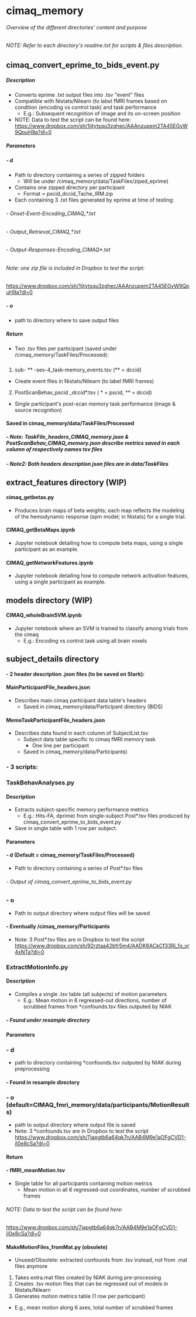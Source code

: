 # cimaq_memory

###### Overview of the different directories' content and purpose

###### NOTE: Refer to each directory's readme.txt for scripts & files description.

## cimaq_convert_eprime_to_bids_event.py
##### Description
- Converts eprime .txt output files into .tsv "event" files
- Compatible with Nistats/Nilearn (to label fMRI frames based on condition (encoding vs control task) and task performance
  - E.g.: Subsequent recognition of image and its on-screen position
 - NOTE: Data to test the script can be found here:
https://www.dropbox.com/sh/1ijtytsqu3zghec/AAAnzupem2TA45EGyW9QpuH9a?dl=0

##### Parameters
##### - d
- Path to directory containing a series of zipped folders
  - Will be under
  /cimaq_memory/data/TaskFiles/ziped_eprime)
- Contains one zipped directory per participant
  - Format = pscid_dccid_Tache_IRM.zip
- Each containing 3 .txt files generated by eprime at time of testing:
###### - Onset-Event-Encoding_CIMAQ_*.txt
###### - Output_Retrieval_CIMAQ_*.txt
###### - Output-Responses-Encoding_CIMAQ*.txt
###### Note: one zip file is included in Dropbox to test the script:
https://www.dropbox.com/sh/1ijtytsqu3zghec/AAAnzupem2TA45EGyW9QpuH9a?dl=0

##### - o
- path to directory where to save output files

##### Return
- Two .tsv files per participant (saved under /cimaq_memory/TaskFiles/Processed):
#####
1. sub- ** -ses-4_task-memory_events.tsv (** = dccid)
  - Create event files in Nistats/Nilearn (to label fMRI frames)
2. PostScanBehav_pscid *_dccid**.tsv ( * = pscid, ** = dccid)
  - Single participant's post-scan memory task performance (image & source recognition)

#### Saved in cimaq_memory/data/TaskFiles/Processed

##### - Note: TaskFile_headers_CIMAQ_memory.json & PostScanBehav_CIMAQ_memory.json describe metrics saved in each column of respectively names tsv files
##### - Note2: Both headers description json files are in data/TaskFiles

## extract_features directory (WIP)

#### cimaq_getbetas.py
- Produces brain maps of beta weights; each map reflects the modeling of the hemodynamic response (spm model; in Nistats) for a single trial.

#### CIMAQ_getBetaMaps.ipynb
- Jupyter notebook detailing how to compute beta maps, using a single participant as an example.

#### CIMAQ_getNetworkFeatures.ipynb
- Jupyter notebook detailing how to compute network activation features, using a single participant as example.

## models directory (WIP)

#### CIMAQ_wholeBrainSVM.ipynb
- Jupyter notebook where an SVM is trained to classify among trials from the cimaq
  - E.g.: Encoding vs control task using all brain voxels

## subject_details directory

#### - 2 header description .json files (to be saved on Stark):
#### MainParticipantFile_headers.json
- Describes main cimaq participant data table's headers
  - Saved in cimaq_memory/data/Participant directory (BIDS)

#### MemoTaskParticipantFile_headers.json
- Describes data found in each column of SubjectList.tsv
  - Subject data table specific to cimaq fMRI memory task
    - One line per participant
  - Saved in cimaq_memory/data/Participants)

### - 3 scripts:

### TaskBehavAnalyses.py
#### Description
- Extracts subject-specific memory performance metrics
  - E.g.: Hits-FA, dprime) from single-subject Post*.tsv files produced by cimaq_convert_eprime_to_bids_event.py
-  Save in single table with 1 row per subject.

#### Parameters
#### - d (Default = cimaq_memory/TaskFiles/Processed)
- Path to directory containing a series of Post*.tsv files
######  - Output of cimaq_convert_eprime_to_bids_event.py

### - o
  - Path to output directory where output files will be saved
####  - Eventually /cimaq_memory/Participants

  - Note: 3 Post*.tsv files are in Dropbox to test the script
  https://www.dropbox.com/sh/92rztaa42bfr5m4/AADK6ACkCf33Ri_1o_vr4xNTa?dl=0

### ExtractMotionInfo.py
#### Description
- Compiles a single .tsv table (all subjects) of motion parameters
  - E.g.: Mean motion in 6 regressed-out directions, number of scrubbed frames from *confounds.tsv files outputed by NIAK
#####  - Found under resample directory

#### Parameters
###   - d
  - path to directory containing *confounds.tsv outputed by NIAK during preprocessing
####  - Found in resample directory

### - o (default=CIMAQ_fmri_memory/data/participants/MotionResults)
- path to output directory where output file is saved
- Note: 3 *confounds.tsv are in Dropbox to test the script
https://www.dropbox.com/sh/7japgtb6a64qk7n/AAB4M9e1aOFgCVD1-iI0e8cSa?dl=0

#### Return
#### - fMRI_meanMotion.tsv
  - Single table for all participants containing motion metrics
    - Mean motion in all 6 regressed-out coordinates, number of scrubbed frames

###### NOTE: Data to test the script can be found here:
https://www.dropbox.com/sh/7japgtb6a64qk7n/AAB4M9e1aOFgCVD1-iI0e8cSa?dl=0

#### MakeMotionFiles_fromMat.py (obsolete)
 - Unused/Obsolete: extracted confounds from .tsv instead, not from .mat files anymore

1. Takes extra.mat files created by NIAK during pre-processing
2. Creates .tsv motion files that can be regressed out of models in Nistats/Nilearn
3. Generates motion metrics table (1 row per participant)
  - E.g., mean motion along 6 axes, total number of scrubbed frames
